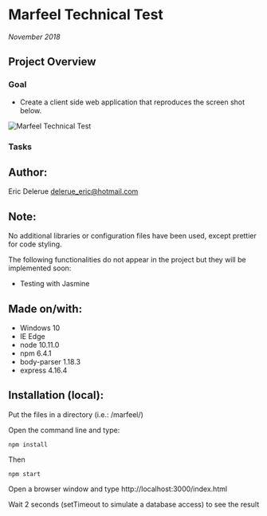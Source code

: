 # Marfeel Technical Test

*November 2018*

## Project Overview

### Goal

* Create a client side web application that reproduces the screen shot below.

![Marfeel Technical Test](http://dev.ericdelerue.com/marfeel/img/marfeel-test.png)

### Tasks


## Author: 

Eric Delerue
delerue_eric@hotmail.com

## Note: 

No additional libraries or configuration files have been used, except prettier for code styling.

The following functionalities do not appear in the project but they will be implemented soon:

- Testing with Jasmine

## Made on/with:

  - Windows 10
  - IE Edge
  - node 10.11.0
  - npm 6.4.1
  - body-parser 1.18.3
  - express 4.16.4

## Installation (local):

Put the files in a directory (i.e.: /marfeel/)

Open the command line and type: 

	npm install

Then

	npm start 

Open a browser window and type http://localhost:3000/index.html 

Wait 2 seconds (setTimeout to simulate a database access) to see the result
